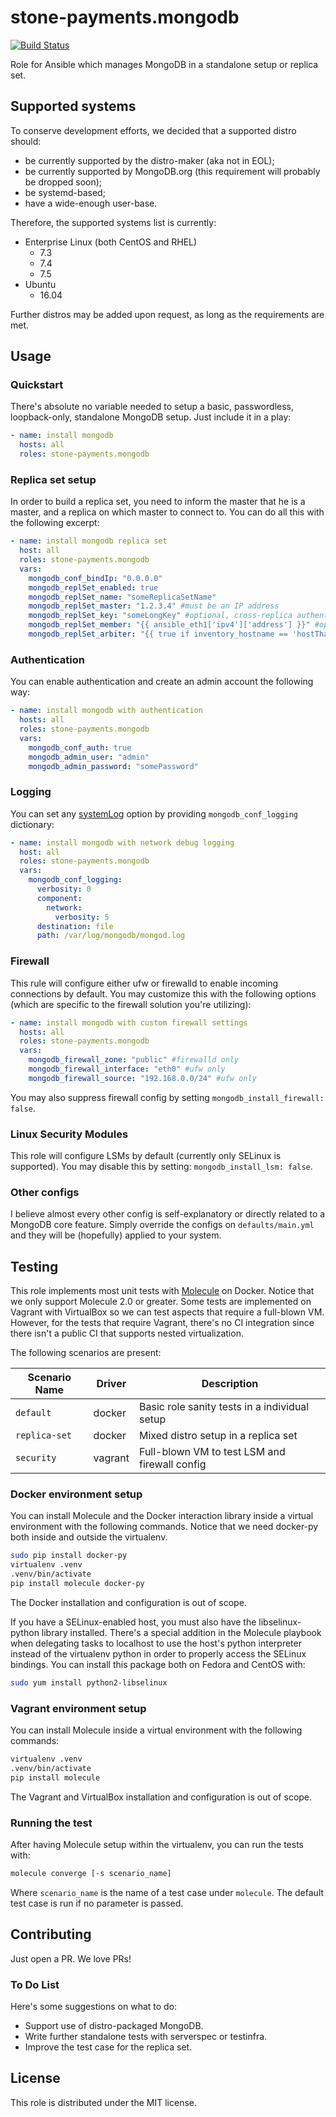 stone-payments.mongodb
============
[![Build Status](https://travis-ci.org/stone-payments/ansible-mongodb.svg?branch=master)](https://travis-ci.org/stone-payments/ansible-mongodb)

Role for Ansible which manages MongoDB in a standalone setup or replica set.

## Supported systems
To conserve development efforts, we decided that a supported distro should:

* be currently supported by the distro-maker (aka not in EOL);
* be currently supported by MongoDB.org (this requirement will probably be dropped soon);
* be systemd-based;
* have a wide-enough user-base.

Therefore, the supported systems list is currently:

* Enterprise Linux (both CentOS and RHEL)
  * 7.3
  * 7.4
  * 7.5
* Ubuntu
  * 16.04

Further distros may be added upon request, as long as the requirements are met.

## Usage
### Quickstart
There's absolute no variable needed to setup a basic, passwordless, loopback-only, standalone MongoDB setup. Just
include it in a play:
```yaml
- name: install mongodb
  hosts: all
  roles: stone-payments.mongodb
```

### Replica set setup
In order to build a replica set, you need to inform the master that he is a master, and a replica on which master to
connect to. You can do all this with the following excerpt:
```yaml
- name: install mongodb replica set
  host: all
  roles: stone-payments.mongodb
  vars:
    mongodb_conf_bindIp: "0.0.0.0"
    mongodb_replSet_enabled: true
    mongodb_replSet_name: "someReplicaSetName"
    mongodb_replSet_master: "1.2.3.4" #must be an IP address
    mongodb_replSet_key: "someLongKey" #optional, cross-replica authentication key
    mongodb_replSet_member: "{{ ansible_eth1['ipv4']['address'] }}" #optional, specify a different IF for replication
    mongodb_replSet_arbiter: "{{ true if inventory_hostname == 'hostThatIsArbiter' else false }}"
```

### Authentication
You can enable authentication and create an admin account the following way:
```yaml
- name: install mongodb with authentication
  hosts: all
  roles: stone-payments.mongodb
  vars:
    mongodb_conf_auth: true
    mongodb_admin_user: "admin"
    mongodb_admin_password: "somePassword"
```

### Logging
You can set any [systemLog](https://docs.mongodb.com/manual/reference/configuration-options/#systemlog-options)
option by providing `mongodb_conf_logging` dictionary:
```yaml
- name: install mongodb with network debug logging
  host: all
  roles: stone-payments.mongodb
  vars:
    mongodb_conf_logging:
      verbosity: 0
      component:
        network:
          verbosity: 5
      destination: file
      path: /var/log/mongodb/mongod.log
```

### Firewall
This rule will configure either ufw or firewalld to enable incoming connections by default. You may customize this with
the following options (which are specific to the firewall solution you're utilizing):
```yaml
- name: install mongodb with custom firewall settings
  hosts: all
  roles: stone-payments.mongodb
  vars:
    mongodb_firewall_zone: "public" #firewalld only
    mongodb_firewall_interface: "eth0" #ufw only
    mongodb_firewall_source: "192.168.0.0/24" #ufw only
```
You may also suppress firewall config by setting `mongodb_install_firewall: false`.

### Linux Security Modules
This role will configure LSMs by default (currently only SELinux is supported). You may disable this by setting:
`mongodb_install_lsm: false`.

### Other configs
I believe almost every other config is self-explanatory or directly related to a MongoDB core feature. Simply override
the configs on `defaults/main.yml` and they will be (hopefully) applied to your system.

## Testing
This role implements most unit tests with [Molecule](https://molecule.readthedocs.io/) on Docker. Notice that we only
support Molecule 2.0 or greater. Some tests are implemented on Vagrant with VirtualBox so we can test aspects that
require a full-blown VM. However, for the tests that require Vagrant, there's no CI integration since there isn't a
public CI that supports nested virtualization.

The following scenarios are present:

| Scenario Name | Driver  | Description                                   |
| ------------- | ------- | --------------------------------------------- |
| `default`     | docker  | Basic role sanity tests in a individual setup |
| `replica-set` | docker  | Mixed distro setup in a replica set           |
| `security`    | vagrant | Full-blown VM to test LSM and firewall config |

### Docker environment setup
You can install Molecule and the Docker interaction library inside a virtual environment with the following commands.
Notice that we need docker-py both inside and outside the virtualenv.
```sh
sudo pip install docker-py
virtualenv .venv
.venv/bin/activate
pip install molecule docker-py
```
The Docker installation and configuration is out of scope.

If you have a SELinux-enabled host, you must also have the libselinux-python library installed. There's a special
addition in the Molecule playbook when delegating tasks to localhost to use the host's python interpreter instead of
the virtualenv python in order to properly access the SELinux bindings. You can install this package both on Fedora and
CentOS with:
```sh
sudo yum install python2-libselinux
```

### Vagrant environment setup
You can install Molecule inside a virtual environment with the following commands:
```sh
virtualenv .venv
.venv/bin/activate
pip install molecule
```
The Vagrant and VirtualBox installation and configuration is out of scope.

### Running the test
After having Molecule setup within the virtualenv, you can run the tests with:
```sh
molecule converge [-s scenario_name]
```
Where `scenario_name` is the name of a test case under `molecule`. The default test case is run if no parameter is
passed.

## Contributing
Just open a PR. We love PRs!

### To Do List
Here's some suggestions on what to do:

* Support use of distro-packaged MongoDB.
* Write further standalone tests with serverspec or testinfra.
* Improve the test case for the replica set.

## License
This role is distributed under the MIT license.

